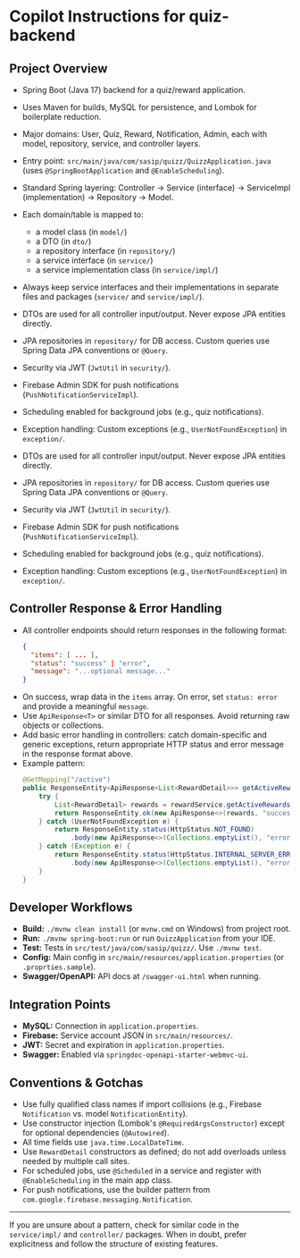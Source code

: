# Copilot Instructions for quiz-backend

## Project Overview
- Spring Boot (Java 17) backend for a quiz/reward application.
- Uses Maven for builds, MySQL for persistence, and Lombok for boilerplate reduction.
- Major domains: User, Quiz, Reward, Notification, Admin, each with model, repository, service, and controller layers.
- Entry point: `src/main/java/com/sasip/quizz/QuizzApplication.java` (uses `@SpringBootApplication` and `@EnableScheduling`).

- Standard Spring layering: Controller → Service (interface) → ServiceImpl (implementation) → Repository → Model.
- Each domain/table is mapped to:
  - a model class (in `model/`)
  - a DTO (in `dto/`)
  - a repository interface (in `repository/`)
  - a service interface (in `service/`)
  - a service implementation class (in `service/impl/`)
- Always keep service interfaces and their implementations in separate files and packages (`service/` and `service/impl/`).
- DTOs are used for all controller input/output. Never expose JPA entities directly.
- JPA repositories in `repository/` for DB access. Custom queries use Spring Data JPA conventions or `@Query`.
- Security via JWT (`JwtUtil` in `security/`).
- Firebase Admin SDK for push notifications (`PushNotificationServiceImpl`).
- Scheduling enabled for background jobs (e.g., quiz notifications).
- Exception handling: Custom exceptions (e.g., `UserNotFoundException`) in `exception/`.
- DTOs are used for all controller input/output. Never expose JPA entities directly.
- JPA repositories in `repository/` for DB access. Custom queries use Spring Data JPA conventions or `@Query`.
- Security via JWT (`JwtUtil` in `security/`).
- Firebase Admin SDK for push notifications (`PushNotificationServiceImpl`).
- Scheduling enabled for background jobs (e.g., quiz notifications).
- Exception handling: Custom exceptions (e.g., `UserNotFoundException`) in `exception/`.

## Controller Response & Error Handling
- All controller endpoints should return responses in the following format:
  ```json
  {
    "items": [ ... ],
    "status": "success" | "error",
    "message": "...optional message..."
  }
  ```
- On success, wrap data in the `items` array. On error, set `status: error` and provide a meaningful `message`.
- Use `ApiResponse<T>` or similar DTO for all responses. Avoid returning raw objects or collections.
- Add basic error handling in controllers: catch domain-specific and generic exceptions, return appropriate HTTP status and error message in the response format above.
- Example pattern:
  ```java
  @GetMapping("/active")
  public ResponseEntity<ApiResponse<List<RewardDetail>>> getActiveRewards(@RequestParam Long userId) {
      try {
          List<RewardDetail> rewards = rewardService.getActiveRewardsForUser(userId);
          return ResponseEntity.ok(new ApiResponse<>(rewards, "success", null));
      } catch (UserNotFoundException e) {
          return ResponseEntity.status(HttpStatus.NOT_FOUND)
              .body(new ApiResponse<>(Collections.emptyList(), "error", e.getMessage()));
      } catch (Exception e) {
          return ResponseEntity.status(HttpStatus.INTERNAL_SERVER_ERROR)
              .body(new ApiResponse<>(Collections.emptyList(), "error", "Internal server error"));
      }
  }
  ```

## Developer Workflows
- **Build:** `./mvnw clean install` (or `mvnw.cmd` on Windows) from project root.
- **Run:** `./mvnw spring-boot:run` or run `QuizzApplication` from your IDE.
- **Test:** Tests in `src/test/java/com/sasip/quizz/`. Use `./mvnw test`.
- **Config:** Main config in `src/main/resources/application.properties` (or `.proprties.sample`).
- **Swagger/OpenAPI:** API docs at `/swagger-ui.html` when running.

## Integration Points
- **MySQL:** Connection in `application.properties`.
- **Firebase:** Service account JSON in `src/main/resources/`.
- **JWT:** Secret and expiration in `application.properties`.
- **Swagger:** Enabled via `springdoc-openapi-starter-webmvc-ui`.

## Conventions & Gotchas
- Use fully qualified class names if import collisions (e.g., Firebase `Notification` vs. model `NotificationEntity`).
- Use constructor injection (Lombok's `@RequiredArgsConstructor`) except for optional dependencies (`@Autowired`).
- All time fields use `java.time.LocalDateTime`.
- Use `RewardDetail` constructors as defined; do not add overloads unless needed by multiple call sites.
- For scheduled jobs, use `@Scheduled` in a service and register with `@EnableScheduling` in the main app class.
- For push notifications, use the builder pattern from `com.google.firebase.messaging.Notification`.

---

If you are unsure about a pattern, check for similar code in the `service/impl/` and `controller/` packages. When in doubt, prefer explicitness and follow the structure of existing features.
